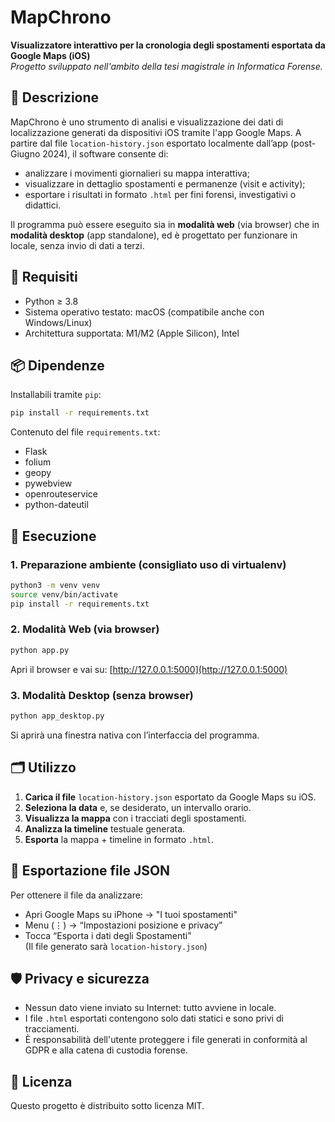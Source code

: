 # MapChrono

**Visualizzatore interattivo per la cronologia degli spostamenti esportata da Google Maps (iOS)**  
_Progetto sviluppato nell'ambito della tesi magistrale in Informatica Forense._

## 📌 Descrizione

MapChrono è uno strumento di analisi e visualizzazione dei dati di localizzazione generati da dispositivi iOS tramite l'app Google Maps. A partire dal file `location-history.json` esportato localmente dall’app (post-Giugno 2024), il software consente di:

- analizzare i movimenti giornalieri su mappa interattiva;
- visualizzare in dettaglio spostamenti e permanenze (visit e activity);
- esportare i risultati in formato `.html` per fini forensi, investigativi o didattici.

Il programma può essere eseguito sia in **modalità web** (via browser) che in **modalità desktop** (app standalone), ed è progettato per funzionare in locale, senza invio di dati a terzi.

## 🧩 Requisiti

- Python ≥ 3.8
- Sistema operativo testato: macOS (compatibile anche con Windows/Linux)
- Architettura supportata: M1/M2 (Apple Silicon), Intel

## 📦 Dipendenze

Installabili tramite `pip`:

```bash
pip install -r requirements.txt
```

Contenuto del file `requirements.txt`:
- Flask
- folium
- geopy
- pywebview
- openrouteservice
- python-dateutil

## 🚀 Esecuzione

### 1. Preparazione ambiente (consigliato uso di virtualenv)

```bash
python3 -m venv venv
source venv/bin/activate
pip install -r requirements.txt
```

### 2. Modalità Web (via browser)

```bash
python app.py
```

Apri il browser e vai su: [http://127.0.0.1:5000](http://127.0.0.1:5000)

### 3. Modalità Desktop (senza browser)

```bash
python app_desktop.py
```

Si aprirà una finestra nativa con l’interfaccia del programma.

## 🗂️ Utilizzo

1. **Carica il file** `location-history.json` esportato da Google Maps su iOS.
2. **Seleziona la data** e, se desiderato, un intervallo orario.
3. **Visualizza la mappa** con i tracciati degli spostamenti.
4. **Analizza la timeline** testuale generata.
5. **Esporta** la mappa + timeline in formato `.html`.

## 📁 Esportazione file JSON

Per ottenere il file da analizzare:
- Apri Google Maps su iPhone → "I tuoi spostamenti"
- Menu (⋮) → “Impostazioni posizione e privacy”
- Tocca “Esporta i dati degli Spostamenti”  
(Il file generato sarà `location-history.json`)

## 🛡️ Privacy e sicurezza

- Nessun dato viene inviato su Internet: tutto avviene in locale.
- I file `.html` esportati contengono solo dati statici e sono privi di tracciamenti.
- È responsabilità dell'utente proteggere i file generati in conformità al GDPR e alla catena di custodia forense.


## 📝 Licenza

Questo progetto è distribuito sotto licenza MIT.

